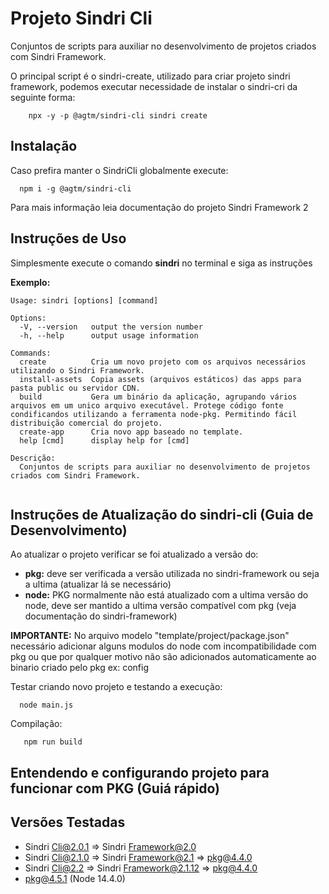 # Projeto Sindri Cli 

Conjuntos de scripts para auxiliar no desenvolvimento de projetos criados com Sindri Framework.

O principal script é o sindri-create, utilizado para criar projeto sindri framework, podemos executar 
necessidade de instalar o sindri-cri da seguinte forma:

```shell
    npx -y -p @agtm/sindri-cli sindri create
```

## Instalação

Caso prefira manter o SindriCli globalmente execute:

```
  npm i -g @agtm/sindri-cli
```
Para mais informação leia documentação do projeto Sindri Framework 2

## Instruções de Uso

Simplesmente execute o comando **sindri** no terminal e siga as instruções

**Exemplo:**
```
Usage: sindri [options] [command]

Options:
  -V, --version   output the version number
  -h, --help      output usage information

Commands:
  create          Cria um novo projeto com os arquivos necessários utilizando o Sindri Framework.
  install-assets  Copia assets (arquivos estáticos) das apps para pasta public ou servidor CDN.
  build           Gera um binário da aplicação, agrupando vários arquivos em um unico arquivo executável. Protege código fonte condificandos utilizando a ferramenta node-pkg. Permitindo fácil distribuição comercial do projeto.
  create-app      Cria novo app baseado no template.
  help [cmd]      display help for [cmd]

Descrição:
  Conjuntos de scripts para auxiliar no desenvolvimento de projetos criados com Sindri Framework.


```

## Instruções de Atualização do sindri-cli (Guia de Desenvolvimento)

Ao atualizar o projeto verificar se foi atualizado a versão do:

* **pkg:** deve ser verificada a versão utilizada no sindri-framework ou seja a ultima (atualizar lá se necessário)
* **node:** PKG normalmente não está atualizado com a ultima versão do node, deve ser mantido a ultima versão compatível com pkg (veja documentação do sindri-framework)

**IMPORTANTE:** No arquivo modelo "template/project/package.json" necessário adicionar alguns modulos do node com 
incompatibilidade com pkg ou que por qualquer motivo não são adicionados automaticamente ao binario criado pelo pkg
ex: config

Testar criando novo projeto e testando a execução:
```
  node main.js
```
  
Compilação:
```
   npm run build
```

## Entendendo e configurando projeto para funcionar com PKG (Guiá rápido)


## Versões Testadas

* Sindri Cli@2.0.1 => Sindri Framework@2.0
* Sindri Cli@2.1.0 => Sindri Framework@2.1 => pkg@4.4.0
* Sindri Cli@2.2 => Sindri Framework@2.1.12 => pkg@4.4.0    
* pkg@4.5.1 (Node 14.4.0)

